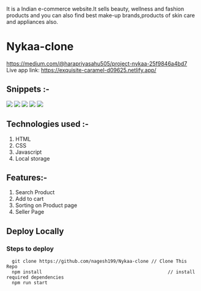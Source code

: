 It is a Indian e-commerce website.It sells beauty, wellness and fashion products and you can also find best make-up brands,products of skin care and appliances also.
# Nykaa-clone
https://medium.com/@harapriyasahu505/project-nykaa-25f9846a4bd7
Live app link: https://exquisite-caramel-d09625.netlify.app/


## Snippets :-
<img src="https://miro.medium.com/max/875/1*0gTc8lbdAByOo3OSXrpNFA.png"/>
<img src="https://miro.medium.com/max/875/1*wy5LjI5e7bZx9VRyGwR_Nw.png"/>
<img src="https://miro.medium.com/max/875/1*lfCr5HcLdi8ggarsEN7pvA.png"/>
<img src="https://miro.medium.com/max/875/1*8PSrvnts-_JjZe4C1PhEZw.png"/>
<img src="https://miro.medium.com/max/875/1*yDM6ofilXSGeiHV-OLgc5A.png"/>

## Technologies used :-
1) HTML
2) CSS
3) Javascript
4) Local storage

## Features:-

1) Search Product
2) Add to cart
3) Sorting on Product page
4) Seller Page



## Deploy Locally

### Steps to deploy
```
  git clone https://github.com/nagesh199/Nykaa-clone // Clone This Repo
  npm install                                              // install required dependencies
  npm run start  
